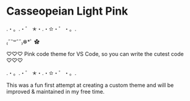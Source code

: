# Casseopeian Light Pink

.・。.・゜ ✭・.・✫・゜・。.

₍˶ˆ꒳ˆ˶₎✼\*ﾟ ✿

♡♡♡ Pink code theme for VS Code, so you can write the cutest code ♡♡♡

.・。.・゜ ✭・.・✫・゜・。.

This was a fun first attempt at creating a custom theme and will be improved & maintained in my free time.

